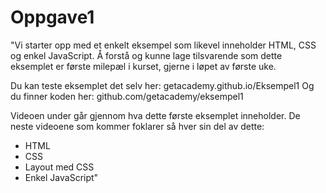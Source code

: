 # Oppgave1
 
"Vi starter opp med et enkelt eksempel som likevel inneholder HTML, CSS og enkel JavaScript. Å forstå og kunne lage tilsvarende som dette eksemplet er første milepæl i kurset, gjerne i løpet av første uke. 

Du kan teste eksemplet det selv her: getacademy.github.io/Eksempel1 
Og du finner koden her: github.com/getacademy/eksempel1

Videoen under går gjennom hva dette første eksemplet inneholder. De neste videoene som kommer foklarer så hver sin del av dette:

- HTML
- CSS
- Layout med CSS
- Enkel JavaScript"